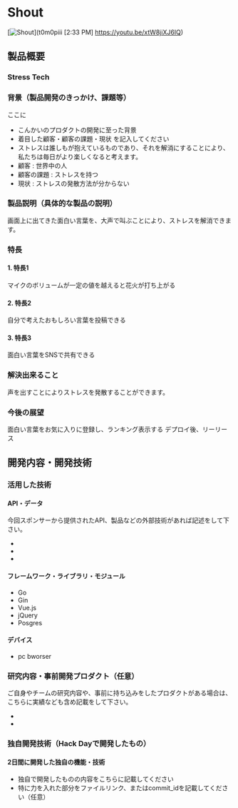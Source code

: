 # Shout

[![Shout](https://raw.github.com/GabLeRoux/WebMole/master/ressources/WebMole_Youtube_Video.png)](t0m0piii [2:33 PM] 
https://youtu.be/xtW8jiXJ6IQ)

## 製品概要
### Stress Tech

### 背景（製品開発のきっかけ、課題等）
ここに
- こんかいのプロダクトの開発に至った背景
- 着目した顧客・顧客の課題・現状
を記入してください
- ストレスは誰しもが抱えているものであり、それを解消にすることにより、私たちは毎日がより楽しくなると考えます。
- 顧客 : 世界中の人
- 顧客の課題 : ストレスを持つ
- 現状 : ストレスの発散方法が分からない

### 製品説明（具体的な製品の説明）
画面上に出てきた面白い言葉を、大声で叫ぶことにより、ストレスを解消できます。

### 特長

#### 1. 特長1
マイクのボリュームが一定の値を越えると花火が打ち上がる
#### 2. 特長2
自分で考えたおもしろい言葉を投稿できる
#### 3. 特長3
面白い言葉をSNSで共有できる

### 解決出来ること
声を出すことによりストレスを発散することができます。

### 今後の展望
面白い言葉をお気に入りに登録し、ランキング表示する
デプロイ後、リーリース

## 開発内容・開発技術
### 活用した技術
#### API・データ
今回スポンサーから提供されたAPI、製品などの外部技術があれば記述をして下さい。

*
*
*

#### フレームワーク・ライブラリ・モジュール
* Go
* Gin
* Vue.js
* jQuery
* Posgres

#### デバイス
* pc bworser


### 研究内容・事前開発プロダクト（任意）
ご自身やチームの研究内容や、事前に持ち込みをしたプロダクトがある場合は、こちらに実績なども含め記載をして下さい。

*
*


### 独自開発技術（Hack Dayで開発したもの）
#### 2日間に開発した独自の機能・技術
* 独自で開発したものの内容をこちらに記載してください
* 特に力を入れた部分をファイルリンク、またはcommit_idを記載してください（任意）
